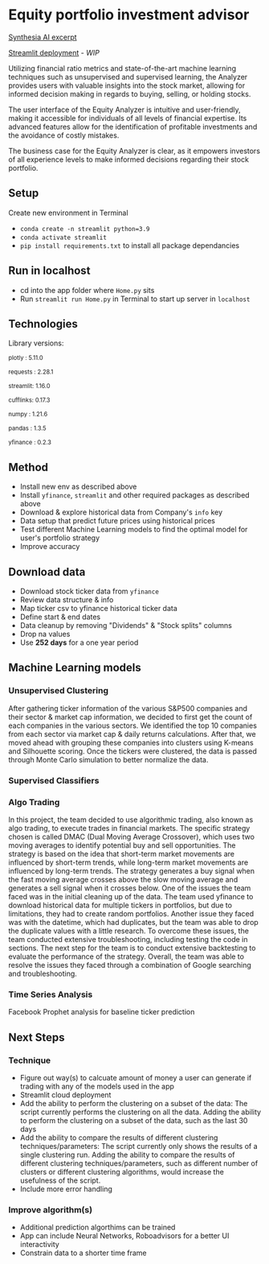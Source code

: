 # Equity portfolio investment advisor

[Synthesia AI excerpt](https://share.synthesia.io/929ff00e-fa8e-418d-b67d-756b99c2bc1e)

[Streamlit deployment](https://jha-ayush-equity-analyzer-home-w7xb3c.streamlit.app/) - *WIP*

Utilizing financial ratio metrics and state-of-the-art machine learning techniques such as unsupervised and supervised learning, the Analyzer provides users with valuable insights into the stock market, allowing for informed decision making in regards to buying, selling, or holding stocks.

The user interface of the Equity Analyzer is intuitive and user-friendly, making it accessible for individuals of all levels of financial expertise. Its advanced features allow for the identification of profitable investments and the avoidance of costly mistakes.

The business case for the Equity Analyzer is clear, as it empowers investors of all experience levels to make informed decisions regarding their stock portfolio.


## Setup
Create new environment in Terminal
- `conda create -n streamlit python=3.9`
- `conda activate streamlit`
- `pip install requirements.txt` to install all package dependancies


## Run in localhost
- cd into the app folder where `Home.py` sits
- Run `streamlit run Home.py` in Terminal to start up server in `localhost`


## Technologies
Library versions:

<sub>plotly   : 5.11.0</sub>

<sub>requests : 2.28.1</sub>

<sub>streamlit: 1.16.0</sub>

<sub>cufflinks: 0.17.3</sub>

<sub>numpy    : 1.21.6</sub>

<sub>pandas   : 1.3.5</sub>

<sub>yfinance : 0.2.3</sub>



## Method
- Install new env as described above
- Install `yfinance`, `streamlit` and other required packages as described above
- Download & explore historical data from Company's `info` key
- Data setup that predict future prices using historical prices
- Test different Machine Learning models to find the optimal model for user's portfolio strategy
- Improve accuracy


## Download data
- Download stock ticker data from `yfinance`
- Review data structure & info
- Map ticker csv to yfinance historical ticker data
- Define start & end dates
- Data cleanup by removing "Dividends" & "Stock splits" columns
- Drop na values
- Use **252 days** for a one year period




## Machine Learning models

### Unsupervised Clustering
After gathering ticker information of the various S&P500 companies and their sector & market cap information, we decided to first get the count of each companies in the various sectors. We identified the top 10 companies from each sector via market cap & daily returns calculations. After that, we moved ahead with grouping these companies into clusters using K-means and Silhouette scoring. Once the tickers were clustered, the data is passed through Monte Carlo simulation to better normalize the data.


### Supervised Classifiers

### Algo Trading
In this project, the team decided to use algorithmic trading, also known as algo trading, to execute trades in financial markets. The specific strategy chosen is called DMAC (Dual Moving Average Crossover), which uses two moving averages to identify potential buy and sell opportunities. The strategy is based on the idea that short-term market movements are influenced by short-term trends, while long-term market movements are influenced by long-term trends. The strategy generates a buy signal when the fast moving average crosses above the slow moving average and generates a sell signal when it crosses below.
One of the issues the team faced was in the initial cleaning up of the data. The team used yfinance to download historical data for multiple tickers in portfolios, but due to limitations, they had to create random portfolios. Another issue they faced was with the datetime, which had duplicates, but the team was able to drop the duplicate values with a little research.
To overcome these issues, the team conducted extensive troubleshooting, including testing the code in sections. The next step for the team is to conduct extensive backtesting to evaluate the performance of the strategy. Overall, the team was able to resolve the issues they faced through a combination of Google searching and troubleshooting.

### Time Series Analysis
Facebook Prophet analysis for baseline ticker prediction


## Next Steps

### Technique
- Figure out way(s) to calcuate amount of money a user can generate if trading with any of the models used in the app
- Streamlit cloud deployment
- Add the ability to perform the clustering on a subset of the data: The script currently performs the clustering on all the data. Adding the ability to perform the clustering on a subset of the data, such as the last 30 days
- Add the ability to compare the results of different clustering techniques/parameters: The script currently only shows the results of a single clustering run. Adding the ability to compare the results of different clustering techniques/parameters, such as different number of clusters or different clustering algorithms, would increase the usefulness of the script.
- Include more error handling

### Improve algorithm(s)
- Additional prediction algorthims can be trained
- App can include Neural Networks, Roboadvisors for a better UI interactivity
- Constrain data to a shorter time frame


